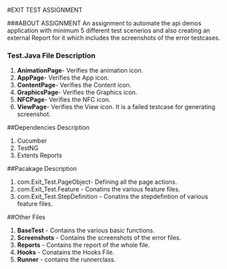 
#EXIT TEST ASSIGNMENT 

###ABOUT ASSIGNMENT
 An assignment to automate the api demos application with minimum 5 different test scenerios and also creating an external Report for it which includes the screenshots of the error testcases.

### Test.Java File Description
 1. **AnimationPage**- Verifies the animation icon.
 2. **AppPage**- Verifies the App icon.
 3. **ContentPage**- Verifies the Content icon.
 4. **GraphicsPage**- Verifies the Graphics icon.
 5. **NFCPage**- Verifies the NFC icon.
 6. **ViewPage**- Verifies the View icon. It is a failed testcase for generating screenshot.

##Dependencies Description
 1. Cucumber 
 2. TestNG 
 3. Extents Reports 

 
##Pacakage Description
 1. com.Exit_Test.PageObject- Defining all the page actions.
 2. com.Exit_Test.Feature - Conatins the various feature files.
 3. com.Exit_Test.StepDefinition - Conatins the stepdefintion of various feature files.
  
##Other Files
 1. **BaseTest** - Contains the various basic functions.
 2. **Screenshots** - Contains the screenshots of the error files.
 3. **Reports** - Contains the report of the whole file.
 4. **Hooks** - Conatains the Hooks File.
 5. **Runner** - contains the runnerclass.
 
